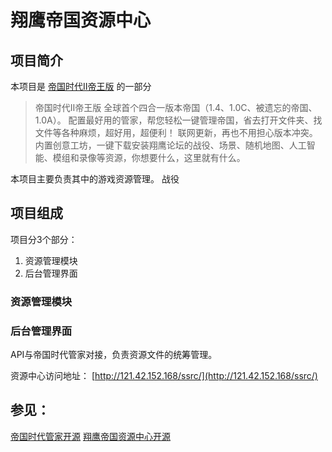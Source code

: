 # 翔鹰帝国资源中心

## 项目简介

本项目是
[帝国时代Ⅱ帝王版](http://www.hawkaoe.net/bbs/thread-117563-1-1.html)
的一部分

> 帝国时代Ⅱ帝王版
> 全球首个四合一版本帝国（1.4、1.0C、被遗忘的帝国、1.0A）。
> 配置最好用的管家，帮您轻松一键管理帝国，省去打开文件夹、找文件等各种麻烦，超好用，超便利！
> 联网更新，再也不用担心版本冲突。
> 内置创意工坊，一键下载安装翔鹰论坛的战役、场景、随机地图、人工智能、模组和录像等资源，你想要什么，这里就有什么。

本项目主要负责其中的游戏资源管理。
战役

## 项目组成
项目分3个部分：
1. 资源管理模块
2. 后台管理界面

### 资源管理模块

### 后台管理界面
API与帝国时代管家对接，负责资源文件的统筹管理。

资源中心访问地址：
[http://121.42.152.168/ssrc/](http://121.42.152.168/ssrc/)

## 参见：

[帝国时代管家开源](https://github.com/sdjnyty/AocManagerTool)
[翔鹰帝国资源中心开源](https://github.com/snomiao/ssrc-server)